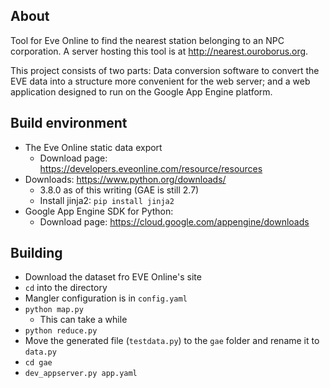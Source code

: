 ## About
Tool for Eve Online to find the nearest station belonging to an NPC corporation. A server hosting this tool is at http://nearest.ouroborus.org.

This project consists of two parts: Data conversion software to convert the EVE data into a structure more convenient for the web server; and a web application designed to run on the Google App Engine platform.

## Build environment

* The Eve Online static data export
    * Download page: https://developers.eveonline.com/resource/resources
* Downloads: https://www.python.org/downloads/
    * 3.8.0 as of this writing (GAE is still 2.7)
    * Install jinja2: `pip install jinja2`
* Google App Engine SDK for Python:
    * Download page: https://cloud.google.com/appengine/downloads

## Building

* Download the dataset fro EVE Online's site
* `cd` into the directory
* Mangler configuration is in `config.yaml`
* `python map.py`
  * This can take a while
* `python reduce.py`
* Move the generated file (`testdata.py`) to the `gae` folder and rename it to `data.py`
* `cd gae`
* `dev_appserver.py app.yaml`
